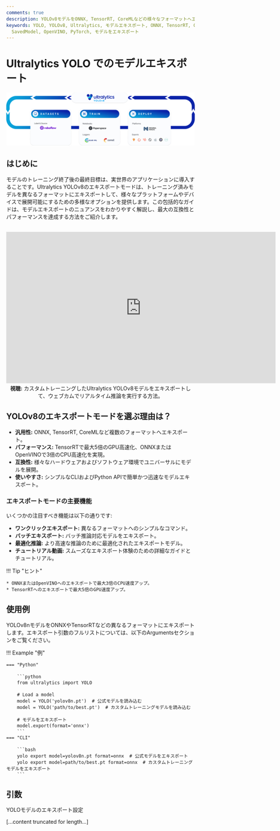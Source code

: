 ```yaml
---
comments: true
description: YOLOv8モデルをONNX, TensorRT, CoreMLなどの様々なフォーマットへエキスポートする手順についてのガイドです。今すぐ展開を探求してください！
keywords: YOLO, YOLOv8, Ultralytics, モデルエキスポート, ONNX, TensorRT, CoreML, TensorFlow
  SavedModel, OpenVINO, PyTorch, モデルをエキスポート
---
```


# Ultralytics YOLO でのモデルエキスポート

<img width="1024" src="https://github.com/ultralytics/assets/raw/main/yolov8/banner-integrations.png" alt="Ultralytics YOLO エコシステムと統合">

## はじめに

モデルのトレーニング終了後の最終目標は、実世界のアプリケーションに導入することです。Ultralytics YOLOv8のエキスポートモードは、トレーニング済みモデルを異なるフォーマットにエキスポートして、様々なプラットフォームやデバイスで展開可能にするための多様なオプションを提供します。この包括的なガイドは、モデルエキスポートのニュアンスをわかりやすく解説し、最大の互換性とパフォーマンスを達成する方法をご紹介します。

<p align="center">
  <br>
  <iframe width="720" height="405" src="https://www.youtube.com/embed/WbomGeoOT_k?si=aGmuyooWftA0ue9X"
    title="YouTube video player" frameborder="0"
    allow="accelerometer; autoplay; clipboard-write; encrypted-media; gyroscope; picture-in-picture; web-share"
    allowfullscreen>
  </iframe>
  <br>
  <strong>視聴:</strong> カスタムトレーニングしたUltralytics YOLOv8モデルをエキスポートして、ウェブカムでリアルタイム推論を実行する方法。
</p>

## YOLOv8のエキスポートモードを選ぶ理由は？

- **汎用性:** ONNX, TensorRT, CoreMLなど複数のフォーマットへエキスポート。
- **パフォーマンス:** TensorRTで最大5倍のGPU高速化、ONNXまたはOpenVINOで3倍のCPU高速化を実現。
- **互換性:** 様々なハードウェアおよびソフトウェア環境でユニバーサルにモデルを展開。
- **使いやすさ:** シンプルなCLIおよびPython APIで簡単かつ迅速なモデルエキスポート。

### エキスポートモードの主要機能

いくつかの注目すべき機能は以下の通りです:

- **ワンクリックエキスポート:** 異なるフォーマットへのシンプルなコマンド。
- **バッチエキスポート:** バッチ推論対応モデルをエキスポート。
- **最適化推論:** より高速な推論のために最適化されたエキスポートモデル。
- **チュートリアル動画:** スムーズなエキスポート体験のための詳細なガイドとチュートリアル。

!!! Tip "ヒント"

```
* ONNXまたはOpenVINOへのエキスポートで最大3倍のCPU速度アップ。
* TensorRTへのエキスポートで最大5倍のGPU速度アップ。
```

## 使用例

YOLOv8nモデルをONNXやTensorRTなどの異なるフォーマットにエキスポートします。エキスポート引数のフルリストについては、以下のArgumentsセクションをご覧ください。

!!! Example "例"

````
=== "Python"

    ```python
    from ultralytics import YOLO

    # Load a model
    model = YOLO('yolov8n.pt')  # 公式モデルを読み込む
    model = YOLO('path/to/best.pt')  # カスタムトレーニングモデルを読み込む

    # モデルをエキスポート
    model.export(format='onnx')
    ```
=== "CLI"

    ```bash
    yolo export model=yolov8n.pt format=onnx  # 公式モデルをエキスポート
    yolo export model=path/to/best.pt format=onnx  # カスタムトレーニングモデルをエキスポート
    ```
````

## 引数

YOLOモデルのエキスポート設定

\[...content truncated for length...\]

